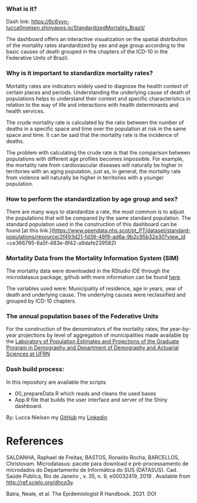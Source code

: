 

### What is it?
Dash link: https://6c6yvn-lucca0nielsen.shinyapps.io/StandardizedMortality_Brazil/

The dashboard offers an interactive visualization on the spatial distribution of the mortality rates standardized by sex and age group
according to the basic causes  of death grouped in the chapters of the ICD-10 in the Federative Units of Brazil. 


### Why is it important to standardize mortality rates?
Mortality rates are indicators widely used to diagnose the health context of certain places and periods. Understanding the underlying cause of death of populations helps to understand their context and specific characteristics in relation to the way of life and interactions with health determinants and health services.

The crude mortality rate is calculated by the ratio between the number of deaths in a  specific space and time over the population at risk in the same space and time. It can be said that the mortality rate is the incidence of deaths.

The problem with calculating the crude rate is that the comparison between populations with different age profiles becomes impossible. For example, the mortality rate from cardiovascular diseases will naturally be higher in territories with an aging population, just as, in general, the mortality rate from violence will naturally be higher in territories with a younger population.

### How to perform the standardization by age group and sex?
There are many ways to standardize a rate, the most common is to adjust the populations that will be compared by the same standard population.
The standard population used in the construction of this dashboard can be found [at this link.](https://www.opendata.nhs.scot/pt_PT/dataset/standard-populations/resource/2f493d21-fd39-48f9-ad6a-9b2c95b32e30?view_id =ce366795-6a5f-483e-8f42-a9dafe239582)

### Mortality Data from the Mortality Information System (SIM)
The mortality data were downloaded in the RStudio IDE through the microdatasus package, github with more information can be found [here](https://github.com/rfsaldanha/microdatasus).

The variables used were: Municipality of residence, age in years, year of death and underlying cause.
The underlying causes were reclassified and grouped by ICD-10 chapters.

### The annual population bases of the Federative Units
For the construction of the denominators of the mortality rates, the year-by-year projections by level of aggregation of municipalities made available by the [Laboratory of Population Estimates and Projections of the Graduate Program in Demography and Department of Demography and Actuarial Sciences at UFRN]( https://demografiaufrn.net/projecao-populacional/)

### Dash build process:
In this repository are available the scripts
* 00_prepareData.R which reads and cleans the used bases
* App.R file that builds the user interface and server of the Shiny dashboard.

By: Lucca Nielsen
my [GitHub](https://github.com/Luccan97)
my [Linkedin](https://www.linkedin.com/in/lucca-nielsen-53b2a9181/)

# References

SALDANHA, Raphael de Freitas; BASTOS, Ronaldo Rocha; BARCELLOS, Christovam. Microdatasus: pacote para download e pré-processamento de microdados do Departamento de Informática do SUS (DATASUS). Cad. Saúde Pública, Rio de Janeiro , v. 35, n. 9, e00032419, 2019 . Available from http://ref.scielo.org/dhcq3y.

Batra, Neale, et al. The Epidemiologist R Handbook. 2021. DOI
